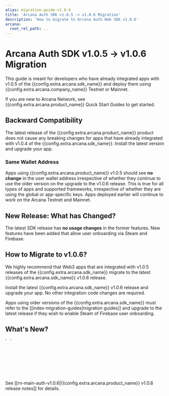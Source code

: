 ```yaml
---
alias: migration-guide-v1.0.6
title: 'Arcana Auth SDK v1.0.5 -> v1.0.6 Migration'
description: 'How to migrate to Arcana Auth Web SDK v1.0.6'
arcana:
  root_rel_path: ..
---
```


# Arcana Auth SDK v1.0.5 -> v1.0.6 Migration

This guide is meant for developers who have already integrated apps with v1.0.5 of the {{config.extra.arcana.sdk_name}} and deploy them using {{config.extra.arcana.company_name}} Testnet or Mainnet.

If you are new to Arcana Network, see {{config.extra.arcana.product_name}} Quick Start Guides to get started.

## Backward Compatibility

The latest release of the {{config.extra.arcana.product_name}} product does not cause any breaking changes for apps that have already integrated with v1.0.4 of the {{config.extra.arcana.sdk_name}}. Install the latest version and upgrade your app. 

### Same Wallet Address

Apps using {{config.extra.arcana.product_name}} v1.0.5 should see **no change** in the user wallet address irrespective of whether they continue to use the older version on the upgrade to the v1.0.6 release. This is true for all types of apps and supported frameworks, irrespective of whether they are using the global or app-specific keys. Apps deployed earlier will continue to work on the Arcana Testnet and Mainnet. 

## New Release: What has Changed?

The latest SDK release has **no usage changes** in the former features. New features have been added that allow user onboarding via Steam and Firebase.

## How to Migrate to v1.0.6?

We highly recommend that Web3 apps that are integrated with v1.0.5 releases of the {{config.extra.arcana.sdk_name}} migrate to the latest {{config.extra.arcana.sdk_name}} v1.0.6 release.

Install the latest {{config.extra.arcana.sdk_name}} v1.0.6 release and upgrade your app. No other integration code changes are required.

Apps using older versions of the {{config.extra.arcana.sdk_name}} must refer to the [[index-migration-guides|migration guides]] and upgrade to the latest release if they wish to enable Steam of Firebase user onboarding.

## What's New?

<img src="{{config.extra.arcana.img_dir}}/icon_new_light.{{config.extra.arcana.img_png}}#only-light" alt="New icon" width="3%" /><img src="{{config.extra.arcana.img_dir}}/icon_new_dark.{{config.extra.arcana.img_png}}#only-dark" alt="New icon" width="3%" />

See [[rn-main-auth-v1.0.6|{{config.extra.arcana.product_name}} v1.0.6 release notes]] for details.
